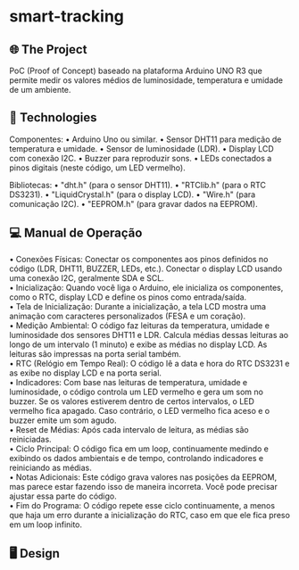 # smart-tracking

## 🌐 The Project
PoC (Proof of Concept) baseado na plataforma Arduino UNO R3 que permite medir os valores médios de luminosidade, temperatura e umidade de um ambiente.

## 🚀 Technologies

Componentes:
• Arduino Uno ou similar.
• Sensor DHT11 para medição de temperatura e umidade.
• Sensor de luminosidade (LDR).
• Display LCD com conexão I2C.
• Buzzer para reproduzir sons.
• LEDs conectados a pinos digitais (neste código, um LED vermelho).

Bibliotecas:
• "dht.h" (para o sensor DHT11).
• "RTClib.h" (para o RTC DS3231).
• "LiquidCrystal.h" (para o display LCD).
• "Wire.h" (para comunicação I2C).
• "EEPROM.h" (para gravar dados na EEPROM).
 
## 💻 Manual de Operação
• Conexões Físicas:
Conectar os componentes aos pinos definidos no código (LDR, DHT11,
BUZZER, LEDs, etc.). 
Conectar o display LCD usando uma conexão I2C, geralmente SDA e SCL. </br>
• Inicialização:
Quando você liga o Arduino, ele inicializa os componentes, como o RTC, display
LCD e define os pinos como entrada/saída. </br>
• Tela de Inicialização:
Durante a inicialização, a tela LCD mostra uma animação com caracteres
personalizados (FESA e um coração). </br>
• Medição Ambiental:
O código faz leituras da temperatura, umidade e luminosidade dos sensores
DHT11 e LDR.
Calcula médias dessas leituras ao longo de um intervalo (1 minuto) e exibe as
médias no display LCD.
As leituras são impressas na porta serial também. </br>
• RTC (Relógio em Tempo Real):
O código lê a data e hora do RTC DS3231 e as exibe no display LCD e na porta
serial. </br>
• Indicadores:
Com base nas leituras de temperatura, umidade e luminosidade, o código
controla um LED vermelho e gera um som no buzzer.
Se os valores estiverem dentro de certos intervalos, o LED vermelho fica
apagado.
Caso contrário, o LED vermelho fica aceso e o buzzer emite um som agudo. </br>
• Reset de Médias:
Após cada intervalo de leitura, as médias são reiniciadas. </br>
• Ciclo Principal:
O código fica em um loop, continuamente medindo e exibindo os dados
ambientais e de tempo, controlando indicadores e reiniciando as médias. </br>
• Notas Adicionais:
Este código grava valores nas posições da EEPROM, mas parece estar fazendo
isso de maneira incorreta. Você pode precisar ajustar essa parte do código. </br>
• Fim do Programa:
O código repete esse ciclo continuamente, a menos que haja um erro durante a 
inicialização do RTC, caso em que ele fica preso em um loop infinito. </br>

## 🖥️ Design
